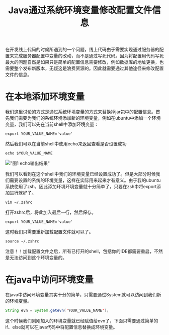 ﻿---
title: Java通过系统环境变量修改配置文件信息
categories: Java
tag: ubuntu
---

在开发线上代码的时候所遇到的一个问题，线上代码由于需要实现通过服务器的配置来完成服务器配置中变量的改动，而不是通过写死代码。因为将配置用代码写死最大的问题自然是如果只是简单的配置信息需要修改，例如数据库的地址更换，也需要整个发布新版本，无疑这是浪费资源的。因此就需要通过其他途径来修改配置文件的信息。

# 在本地添加环境变量

我们这里讨论的方式是通过系统环境变量的方式来替换掉jar包中的配置信息。首先我们需要为我们的系统环境添加新的环境变量，例如在ubuntu中添加一个环境变量，我们可以先在当前shell中添加环境变量：

```shell
export YOUR_VALUE_NAME='value'
```

然后我们可以在当前shell中使用echo来返回查看是否设置成功

```shell
echo $YOUR_VALUE_NAME
```
!["图1 echo输出结果"](/images/diary-1/1-1.png)

我们可以看到在这个shell中我们的环境变量已经设置成功了。但是大部分时候我们需要设置的系统的环境变量，这样在实际用来起来才有意义。由于我的ubuntu系统使用了zsh，因此添加环境环境变量就十分简单了，只要在zsh中将export添加进行就好了。

```shell
vim ~/.zshrc
```

打开zshrc后，将此加入最后一行，然后保存。

```shell
export YOUR_VALUE_NAME='value'
```

这时我们只需要重新加载配置文件就可以了。

```shell
source ~/.zshrc
```
注意！！加载配置文件之后，所有已打开的shell，包括你的IDE都需要重启，不然是无法访问到这个环境变量的。

# 在java中访问环境变量
在java中访问环境变量其实十分的简单，只需要通过System就可以访问到我们新的环境变量。

```java
String evn = System.getevn('YOUR_VALUE_NAME');
```
这个时候我们刚刚加入的环境变量就已经赋值给evn了，下面只需要通过简单的if、else就可以在java代码中将配置信息替换成环境变量。
